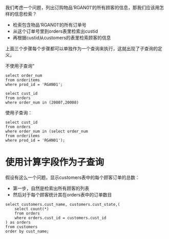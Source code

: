 我们考虑一个问题，列出订购物品‘RGAN01’的所有顾客的信息，那我们应该用怎样的信息检索？
* 检索包含物品‘RGAN01’的所有订单号
* 从这个订单号里到orders表里检索出custid
* 再根据custid从customers的表里检索顾客的信息

上面三个步骤每个步骤都可以单独作为一个查询来执行，这就出现了子查询的定义。

不使用子查询“
```
select order_num
from orderitems
where prod_id = 'RGAN01';

select cust_id 
from orders
where order_num in (20007,20008)
```
使用子查询：
```
select cust_id
from orders
where order_num in (select order_num
from orderitems
where prod_id = 'RGAN01');
```
# 使用计算字段作为子查询
假设有这么一个问题，显示customers表中的每个顾客订单的总数：
* 第一步，自然是检索出所有顾客的列表
* 然后对于每个顾客统计其在orders表中的订单数目

```
select customers.cust_name, customers.cust_state,(
	select count(*)
    from orders
    where orders.cust_id = customers.cust_id
) as orders
from customers
order by cust_name;
```
